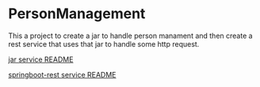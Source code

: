# PersonManagement

This a project to create a jar to handle person manament and then create a rest service that uses that jar to handle some http request.

[jar service README](https://github.com/alltopafi/PersonManagement/blob/addPostMethod/jar/README.md)

[springboot-rest service README](https://github.com/alltopafi/PersonManagement/blob/addPostMethod/sprintboot/README.md)